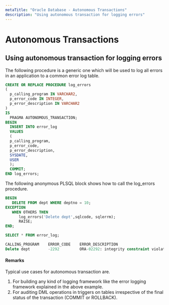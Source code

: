 ```yaml
---
metaTitle: "Oracle Database - Autonomous Transactions"
description: "Using autonomous transaction for logging errors"
---
```


# Autonomous Transactions



## Using autonomous transaction for logging errors


The following procedure is a generic one which will be used to log all errors in an application to a common error log table.

```sql
CREATE OR REPLACE PROCEDURE log_errors
(
  p_calling_program IN VARCHAR2,
  p_error_code IN INTEGER,
  p_error_description IN VARCHAR2
)
IS
  PRAGMA AUTONOMOUS_TRANSACTION;
BEGIN
  INSERT INTO error_log
  VALUES
  (
  p_calling_program,
  p_error_code,
  p_error_description,
  SYSDATE,
  USER
  );
  COMMIT;
END log_errors;

```

The following anonymous PLSQL block shows how to call the log_errors procedure.

```sql
BEGIN
   DELETE FROM dept WHERE deptno = 10;
EXCEPTION
   WHEN OTHERS THEN
      log_errors('Delete dept',sqlcode, sqlerrm);
      RAISE;
END;

SELECT * FROM error_log;

CALLING_PROGRAM    ERROR_CODE    ERROR_DESCRIPTION                                                ERROR_DATETIME         DB_USER
Delete dept        -2292         ORA-02292: integrity constraint violated - child record found    08/09/2016             APEX_PUBLIC_USER

```



#### Remarks


Typical use cases for autonomous transaction are.

1. For building any kind of logging framework like the error logging framework explained in the above example.
1. For auditing DML operations in triggers on tables irrespective of the final status of the transaction (COMMIT or ROLLBACK).

